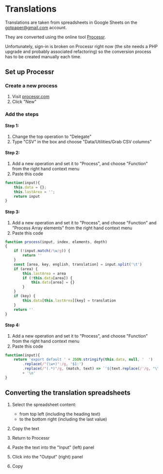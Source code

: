 # Translations

Translations are taken from spreadsheets in Google Sheets on the [gotpaper@gmail.com](mailto:gotpaper@gmail.com) account.

They are converted using the online tool [Processr](http://processr.com).

Unfortunately, sign-in is broken on Processr right now (the site needs a PHP upgrade and probably associated refactoring) so the conversion process has to be created manually each time.


## Set up Processr

### Create a new process

1. Visit [processr.com](http://processr.com)
2. Click "New"

### Add the steps

#### Step 1:

1. Change the top operation to "Delegate"
2. Type "CSV" in the box and choose "Data/Utilities/Grab CSV columns"


#### Step 2:

1. Add a new operation and set it to "Process", and choose "Function" from the right hand context menu
2. Paste this code

```js
function(input){
	this.data = {};
	this.lastArea = '';
	return input
}
```

#### Step 3:

1. Add a new operation and set it to "Process", and choose "Function" and "Process Array elements" from the right hand context menu
2. Paste this code

```js
function process(input, index, elements, depth)
{
	if (!input.match(/\w/g)) {
		return ''
	}
	const [area, key, english, translation] = input.split('\t')
	if (area) {
		this.lastArea = area
		if (!this.data[area]) {
			this.data[area] = {}
		}
	}
	if (key) {
		this.data[this.lastArea][key] = translation
	}
	return ''
}
```


#### Step 4:

1. Add a new operation and set it to "Process", and choose "Function" from the right hand context menu
2. Paste this code

```js
function(input){
	return 'export default ' + JSON.stringify(this.data, null, '  ')
		.replace(/"(\w+)":/g, '$1:')
		.replace(/"(.*)"/g, (match, text) => `'${text.replace(/'/g, "\\'")}'`)
		+ '\n'
}
```

## Converting the translation spreadsheets

1. Select the spreadsheet content:

    - from top left (including the heading text)
    - to the bottom right (including the last value)

2. Copy the text

3. Return to Processr

4. Paste the text into the "Input" (left) panel

5. Click into the "Output" (right) panel

6. Copy
